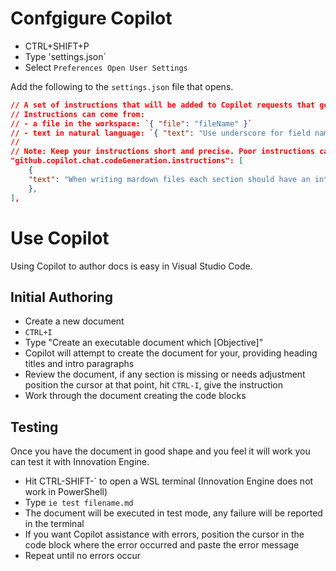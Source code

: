 # Confgigure Copilot

* CTRL+SHIFT+P
* Type 'settings.json`
* Select `Preferences Open User Settings`

Add the following to the `settings.json` file that opens.

<!-- TODO: Ensure this is updated from current user settings -->

```json
// A set of instructions that will be added to Copilot requests that generate code.
// Instructions can come from: 
// - a file in the workspace: `{ "file": "fileName" }`
// - text in natural language: `{ "text": "Use underscore for field names." }`
// 
// Note: Keep your instructions short and precise. Poor instructions can degrade Copilot's quality and performance.
"github.copilot.chat.codeGeneration.instructions": [
    {
    "text": "When writing mardown files each section should have an introductory paragraph, and optional code block and a summary paragraph."
    },
],
```

# Use Copilot

Using Copilot to author docs is easy in Visual Studio Code.

## Initial Authoring

* Create a new document
* `CTRL+I`
* Type "Create an executable document which [Objective]"
* Copilot will attempt to create the document for your, providing heading titles and intro paragraphs
* Review the document, if any section is missing or needs adjustment position the cursor at that point, hit `CTRL-I`, give the instruction
* Work through the document creating the code blocks

## Testing

Once you have the document in good shape and you feel it will work you can test it with Innovation Engine.

* Hit CTRL-SHIFT-` to open a WSL terminal (Innovation Engine does not work in PowerShell)
* Type `ie test filename.md`
* The document will be executed in test mode, any failure will be reported in the terminal
* If you want Copilot assistance with errors, position the cursor in the code block where the error occurred and paste the error message
* Repeat until no errors occur